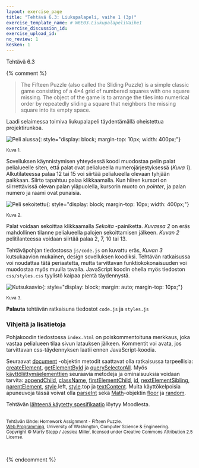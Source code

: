 ```yaml
---
layout: exercise_page
title: "Tehtävä 6.3: Liukupalapeli, vaihe 1 (3p)"
exercise_template_name: # W6E03.LiukupalapeliVaihe1
exercise_discussion_id:
exercise_upload_id:
no_review: 1
kesken: 1
---
```


Tehtävä 6.3


{% comment %}

> The Fifteen Puzzle (also called the Sliding Puzzle) is a simple classic game consisting of a 4×4 grid of numbered squares with one square missing. The object of the game is to arrange the tiles into numerical order by repeatedly sliding a square that neighbors the missing square into its empty space.

Laadi selaimessa toimiva liukupalapeli täydentämällä oheistettua projektirunkoa.

![Peli alussa](../img/peli_alussa.png "Peli alussa"){: style="display: block;  margin-top: 10px; width: 400px;"}

<small>Kuva 1.</small>

Sovelluksen käynnistymisen yhteydessä koodi muodostaa pelin palat pelialueelle siten, että palat ovat pelialueella numerojärjestyksessä (*Kuva 1*). Alkutilateessa palaa 12 tai 15 voi siirtää pelialueella olevaan tyhjään paikkaan. Siirto tapahtuu palaa klikkaamalla. Kun hiiren kursori on siirrettävissä olevan palan yläpuolella, kursorin muoto on *pointer*, ja palan numero ja raami ovat punaisia.

![Peli sekoitettu](../img/peli_sekoitettu.png "Peli sekoitettu"){: style="display: block;  margin-top: 10px; width: 400px;"}

<small>Kuva 2.</small>

Palat voidaan sekoittaa klikkaamalla *Sekoita* -painiketta. *Kuvassa 2* on eräs mahdollinen tilanne pelialueella palojen sekoittamisen jälkeen. *Kuvan 2* pelitilanteessa voidaan siirtää palaa 2, 7, 10 tai 13.

Tehtäväpohjan tiedostossa `js/code.js` on kuvattu eräs, *Kuvan 3* kutsukaavion mukainen, design sovelluksen koodiksi. Tehtävän ratkaisussa voi noudattaa tätä periaatetta, mutta tarvittavan funktiokokonaisuuden voi muodostaa myös muulla tavalla. JavaScript koodin ohella myös tiedoston `css/styles.css` tyylistö kaipaa pientä täydennystä.

![Kutsukaavio](../img/kutsukaavio.png "Kutsukaavio"){: style="display: block; margin: auto; margin-top: 10px;"}

<small>Kuva 3.</small>

**Palauta** tehtävän ratkaisuna tiedostot `code.js` ja `styles.js`

### Vihjeitä ja lisätietoja

Pohjakoodin tiedostossa `index.html` on poiskommentoituna merkkaus, joka vastaa pelialueen tilaa sivun latauksen jälkeen. Kommentit voi avata, jos tarvittavan css-täydennyksen laatii ennen JavaScript-koodia.

Seuraavat [document][document] -objektin metodit saattavat olla ratkaisussa tarpeellisia: [createElement][createElement], [getElementById][getElementById] ja [querySelectorAll][querySelectorAll].
Myös [käyttöliittymäelementtien][Element] seuraavia metodeja ja ominaisuuksia voidaan tarvita: [appendChild][appendChild], [className][className], [firstElementChild][firstElementChild], [id][id], [nextElementSibling][nextElementSibling], [parentElement][parentElement], [style][style].left, [style][style].top ja [textContent][textContent].
Muita käyttökelpoisia apuneuvoja tässä voivat olla [parseInt][parseInt] sekä [Math][Math]-objektin [floor][floor] ja [random][random].

[document]: https://www.w3schools.com/jsref/dom_obj_document.asp
[createElement]: https://www.w3schools.com/jsref/met_document_createelement.asp
[getElementById]: https://www.w3schools.com/jsref/met_document_getelementbyid.asp
[querySelectorAll]: https://www.w3schools.com/jsref/met_document_queryselectorall.asp

[Element]: https://www.w3schools.com/jsref/dom_obj_all.asp
[appendChild]: https://www.w3schools.com/jsref/met_node_appendchild.asp
[className]: https://www.w3schools.com/jsref/prop_html_classname.asp
[firstElementChild]: https://www.w3schools.com/jsref/prop_element_firstelementchild.asp
[id]: https://www.w3schools.com/jsref/prop_html_id.asp
[nextElementSibling]: https://www.w3schools.com/jsref/prop_element_nextelementsibling.asp
[parentElement]: https://www.w3schools.com/jsref/prop_node_parentelement.asp
[style]: https://www.w3schools.com/jsref/prop_html_style.asp
[textContent]: https://www.w3schools.com/jsref/prop_node_textcontent.asp

[Math]: https://www.w3schools.com/jsref/jsref_obj_math.asp
[floor]: https://www.w3schools.com/jsref/jsref_floor.asp
[random]: https://www.w3schools.com/jsref/jsref_random.asp

[parseInt]: https://www.w3schools.com/jsref/jsref_parseint.asp


Tehtävän [lähteenä käytetty spesifikaatio][speksi] löytyy Moodlesta.

[speksi]: https://moodle2.tut.fi/mod/resource/view.php?id=319595


<br/><small>
Tehtävän lähde: Homework Assignment - Fifteen Puzzle.<br/>
[Web Programming][cse154], University of Washington, Computer Science & Engineering.<br/>
Copyright © Marty Stepp / Jessica Miller, licensed under Creative Commons Attribution 2.5 License.
</small>

<br/>

[cse154]:https://courses.cs.washington.edu/courses/cse154/

{% endcomment %}
